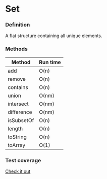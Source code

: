 # Set


### Definition

A flat structure containing all unique elements.


### Methods

Method      | Run time
------      | -------
add         | O(n)
remove      | O(n)
contains    | O(n)
union       | O(nm)
intersect   | O(nm)
difference  | O(nm)
isSubsetOf  | O(n)
length      | O(n)
toString    | O(n)
toArray     | O(1)


### Test coverage

[Check it out](https://heatherbooker.github.io/dataStructures/coverage/set/index.html)
